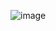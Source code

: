 ![image](https://github.com/jakubgrunwald/Inside-Airbnb-Data-Analysis-in-Excel-PQ/assets/159199366/ec1d5185-dc97-4f8b-b344-8aafe5b52e50)

